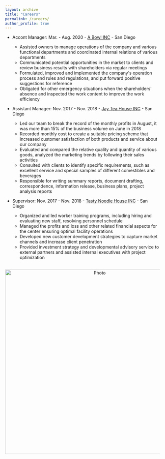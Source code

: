 ```yaml
---
layout: archive
title: "Careers"
permalink: /careers/
author_profile: true
---
```


* Accont Manager: Mar. - Aug. 2020 - [A Bowl INC](https://www.yelp.com/biz/a-bowl-san-diego) - San Diego
  * Assisted owners to manage operations of the company and various functional departments and coordinated internal relations of various departments
  * Communicated potential opportunities in the market to clients and review business results with shareholders via regular meetings
  * Formulated, improved and implemented the company's operation process and rules and regulations, and put forward positive suggestions for reference
  * Obligated for other emergency situations when the shareholders' absence and inspected the work content to improve the work efficiency
  
* Assistant Manager: Nov. 2017 - Nov. 2018  - [Jay Tea House INC](https://www.yelp.com/biz/infini-tea-san-diego-2) - San Diego
  * Led our team to break the record of the monthly profits in August, it was more than 15% of the business volume on June in 2018
  * Recorded monthly cost to create a suitable pricing scheme that increased customer satisfaction of both products and service about our company
  * Evaluated and compared the relative quality and quantity of various goods, analyzed the marketing trends by following their sales activities
  * Consulted with clients to identify specific requirements, such as excellent service and special samples of different comestibles and beverages
  * Responsible for writing summary reports, document drafting, correspondence, information release, business plans, project analysis reports
  
* Supervisor: Nov. 2017 - Nov. 2018 - [Tasty Noodle House INC](http://www.tastynoodlehousesandiego.com/) - San Diego
  * Organized and led worker training programs, including hiring and evaluating new staff, resolving personnel schedule
  * Managed the profits and loss and other related financial aspects for the center ensuring optimal facility operations
  * Developed new customer development strategies to capture market channels and increase client penetration
  * Provided investment strategy and developmental advisory service to external partners and assisted internal executives with project optimization
<p align="center">
  <img src="https://aliceyu68.github.io/tongjie-yu.github.io/images/WechatIMG481.jpeg?raw=true" alt="Photo" style="width:600px;"/>
</p>
<p align="center">
